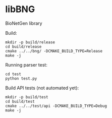 # libBNG
BioNetGen library

Build:

    mkdir -p build/release
    cd build/release
    cmake ../../bng/ -DCMAKE_BUILD_TYPE=Release
    make -j


Running parser test:

    cd test
    python test.py
    
    
Build API tests (not automated yet):

    mkdir -p build/test
    cd build/test
    cmake ../../test/api -DCMAKE_BUILD_TYPE=Debug
    make -j
    
    
